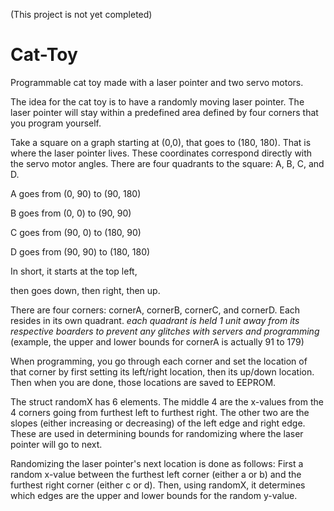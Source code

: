 (This project is not yet completed)

# Cat-Toy
Programmable cat toy made with a laser pointer and two servo motors.

The idea for the cat toy is to have a randomly moving laser pointer.
The laser pointer will stay within a predefined area defined by four
corners that you program yourself.

Take a square on a graph starting at (0,0), that goes to (180, 180).
That is where the laser pointer lives. These coordinates correspond
directly with the servo motor angles. There are four quadrants to
the square: A, B, C, and D.

A goes from (0, 90) to (90, 180)

B goes from (0, 0) to (90, 90)

C goes from (90, 0) to (180, 90)

D goes from (90, 90) to (180, 180)

In short, it starts at the top left,

then goes down, then right, then up.

There are four corners: cornerA, cornerB, cornerC, and cornerD.
Each resides in its own quadrant.
*each quadrant is held 1 unit away from its respective boarders to
prevent any glitches with servers and programming*
(example, the upper and lower bounds for cornerA is actually
91 to 179)

When programming, you go through each corner and set the location of
that corner by first setting its left/right location, then its
up/down location. Then when you are done, those locations are saved
to EEPROM.

The struct randomX has 6 elements. The middle 4 are the x-values from
the 4 corners going from furthest left to furthest right. The other
two are the slopes (either increasing or decreasing) of the left edge
and right edge. These are used in determining bounds for randomizing
where the laser pointer will go to next.

Randomizing the laser pointer's next location is done as follows:
First a random x-value between the furthest left corner (either a or b)
and the furthest right corner (either c or d). Then, using randomX,
it determines which edges are the upper and lower bounds for the
random y-value.
